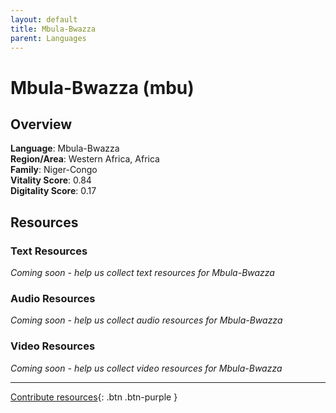```yaml
---
layout: default
title: Mbula-Bwazza
parent: Languages
---
```


# Mbula-Bwazza (mbu)

## Overview

**Language**: Mbula-Bwazza  
**Region/Area**: Western Africa, Africa  
**Family**: Niger-Congo  
**Vitality Score**: 0.84  
**Digitality Score**: 0.17  

## Resources

### Text Resources
*Coming soon - help us collect text resources for Mbula-Bwazza*

### Audio Resources
*Coming soon - help us collect audio resources for Mbula-Bwazza*

### Video Resources
*Coming soon - help us collect video resources for Mbula-Bwazza*

---

[Contribute resources](https://fairtrain.github.io/){: .btn .btn-purple }
